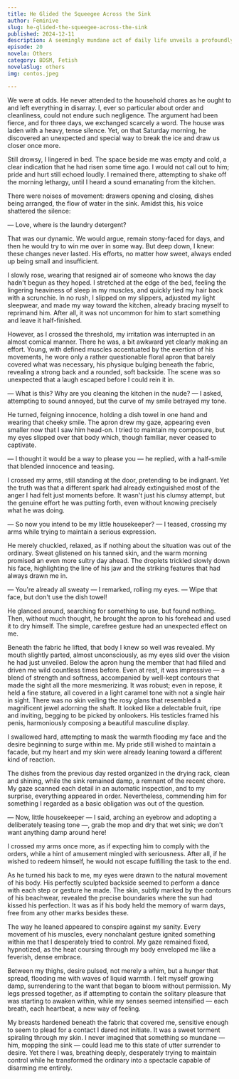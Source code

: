 ```yaml
---
title: He Glided the Squeegee Across the Sink
author: Feminive
slug: he-glided-the-squeegee-across-the-sink
published: 2024-12-11
description: A seemingly mundane act of daily life unveils a profoundly seductive essence.
episode: 20
novela: Others
category: BDSM, Fetish
novelaSlug: others
img: contos.jpeg

---
```


We were at odds. He never attended to the household chores as he ought to and left everything in disarray. I, ever so particular about order and cleanliness, could not endure such negligence. The argument had been fierce, and for three days, we exchanged scarcely a word. The house was laden with a heavy, tense silence. Yet, on that Saturday morning, he discovered an unexpected and special way to break the ice and draw us closer once more.

Still drowsy, I lingered in bed. The space beside me was empty and cold, a clear indication that he had risen some time ago. I would not call out to him; pride and hurt still echoed loudly. I remained there, attempting to shake off the morning lethargy, until I heard a sound emanating from the kitchen.

There were noises of movement: drawers opening and closing, dishes being arranged, the flow of water in the sink. Amidst this, his voice shattered the silence:

— Love, where is the laundry detergent?

That was our dynamic. We would argue, remain stony-faced for days, and then he would try to win me over in some way. But deep down, I knew: these changes never lasted. His efforts, no matter how sweet, always ended up being small and insufficient.

I slowly rose, wearing that resigned air of someone who knows the day hadn't begun as they hoped. I stretched at the edge of the bed, feeling the lingering heaviness of sleep in my muscles, and quickly tied my hair back with a scrunchie. In no rush, I slipped on my slippers, adjusted my light sleepwear, and made my way toward the kitchen, already bracing myself to reprimand him. After all, it was not uncommon for him to start something and leave it half-finished.

However, as I crossed the threshold, my irritation was interrupted in an almost comical manner. There he was, a bit awkward yet clearly making an effort. Young, with defined muscles accentuated by the exertion of his movements, he wore only a rather questionable floral apron that barely covered what was necessary, his physique bulging beneath the fabric, revealing a strong back and a rounded, soft backside. The scene was so unexpected that a laugh escaped before I could rein it in.

— What is this? Why are you cleaning the kitchen in the nude? — I asked, attempting to sound annoyed, but the curve of my smile betrayed my tone.

He turned, feigning innocence, holding a dish towel in one hand and wearing that cheeky smile. The apron drew my gaze, appearing even smaller now that I saw him head-on. I tried to maintain my composure, but my eyes slipped over that body which, though familiar, never ceased to captivate.

— I thought it would be a way to please you — he replied, with a half-smile that blended innocence and teasing.

I crossed my arms, still standing at the door, pretending to be indignant. Yet the truth was that a different spark had already extinguished most of the anger I had felt just moments before. It wasn't just his clumsy attempt, but the genuine effort he was putting forth, even without knowing precisely what he was doing.

— So now you intend to be my little housekeeper? — I teased, crossing my arms while trying to maintain a serious expression.

He merely chuckled, relaxed, as if nothing about the situation was out of the ordinary. Sweat glistened on his tanned skin, and the warm morning promised an even more sultry day ahead. The droplets trickled slowly down his face, highlighting the line of his jaw and the striking features that had always drawn me in.

— You're already all sweaty — I remarked, rolling my eyes. — Wipe that face, but don't use the dish towel!

He glanced around, searching for something to use, but found nothing. Then, without much thought, he brought the apron to his forehead and used it to dry himself. The simple, carefree gesture had an unexpected effect on me.

Beneath the fabric he lifted, that body I knew so well was revealed. My mouth slightly parted, almost unconsciously, as my eyes slid over the vision he had just unveiled. Below the apron hung the member that had filled and driven me wild countless times before. Even at rest, it was impressive — a blend of strength and softness, accompanied by well-kept contours that made the sight all the more mesmerizing. It was robust; even in repose, it held a fine stature, all covered in a light caramel tone with not a single hair in sight. There was no skin veiling the rosy glans that resembled a magnificent jewel adorning the shaft. It looked like a delectable fruit, ripe and inviting, begging to be picked by onlookers. His testicles framed his penis, harmoniously composing a beautiful masculine display.

I swallowed hard, attempting to mask the warmth flooding my face and the desire beginning to surge within me. My pride still wished to maintain a facade, but my heart and my skin were already leaning toward a different kind of reaction.

The dishes from the previous day rested organized in the drying rack, clean and shining, while the sink remained damp, a remnant of the recent chore. My gaze scanned each detail in an automatic inspection, and to my surprise, everything appeared in order. Nevertheless, commending him for something I regarded as a basic obligation was out of the question.

— Now, little housekeeper — I said, arching an eyebrow and adopting a deliberately teasing tone —, grab the mop and dry that wet sink; we don't want anything damp around here!

I crossed my arms once more, as if expecting him to comply with the orders, while a hint of amusement mingled with seriousness. After all, if he wished to redeem himself, he would not escape fulfilling the task to the end.

As he turned his back to me, my eyes were drawn to the natural movement of his body. His perfectly sculpted backside seemed to perform a dance with each step or gesture he made. The skin, subtly marked by the contours of his beachwear, revealed the precise boundaries where the sun had kissed his perfection. It was as if his body held the memory of warm days, free from any other marks besides these.

The way he leaned appeared to conspire against my sanity. Every movement of his muscles, every nonchalant gesture ignited something within me that I desperately tried to control. My gaze remained fixed, hypnotized, as the heat coursing through my body enveloped me like a feverish, dense embrace.

Between my thighs, desire pulsed, not merely a whim, but a hunger that spread, flooding me with waves of liquid warmth. I felt myself growing damp, surrendering to the want that began to bloom without permission. My legs pressed together, as if attempting to contain the solitary pleasure that was starting to awaken within, while my senses seemed intensified — each breath, each heartbeat, a new way of feeling.

My breasts hardened beneath the fabric that covered me, sensitive enough to seem to plead for a contact I dared not initiate. It was a sweet torment spiraling through my skin. I never imagined that something so mundane — him, mopping the sink — could lead me to this state of utter surrender to desire. Yet there I was, breathing deeply, desperately trying to maintain control while he transformed the ordinary into a spectacle capable of disarming me entirely.